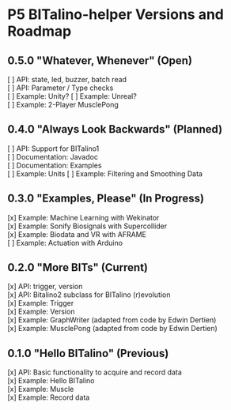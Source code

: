 # P5 BITalino-helper Versions and Roadmap

## 0.5.0 "Whatever, Whenever" (Open)
[ ] API: state, led, buzzer, batch read   
[ ] API: Parameter / Type checks          
[ ] Example: Unity?
[ ] Example: Unreal?        
[ ] Example: 2-Player MusclePong    

## 0.4.0 "Always Look Backwards" (Planned)
[ ] API: Support for BITalino1  
[ ] Documentation: Javadoc    
[ ] Documentation: Examples    
[ ] Example: Units
[ ] Example: Filtering and Smoothing Data

## 0.3.0 "Examples, Please" (In Progress)
[x] Example: Machine Learning with Wekinator    
[x] Example: Sonify Biosignals with Supercollider        
[x] Example: Biodata and VR with AFRAME        
[ ] Example: Actuation with Arduino        

## 0.2.0 "More BITs" (Current)
[x] API: trigger, version    
[x] API: Bitalino2 subclass for BITalino (r)evolution             
[x] Example: Trigger       
[x] Example: Version       
[x] Example: GraphWriter (adapted from code by Edwin Dertien)         
[x] Example: MusclePong (adapted from code by Edwin Dertien)    

## 0.1.0 "Hello BITalino" (Previous)
[x] API: Basic functionality to acquire and record data   
[x] Example: Hello BITalino    
[x] Example: Muscle        
[x] Example: Record data    
